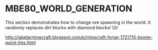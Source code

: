 # MBE80_WORLD_GENERATION

This section demonstrates how to change ore spawning in the world. It randomly replaces dirt blocks with diamond blocks! \0/

http://jabelarminecraft.blogspot.com/p/minecraft-forge-1721710-biome-quick-tips.html
